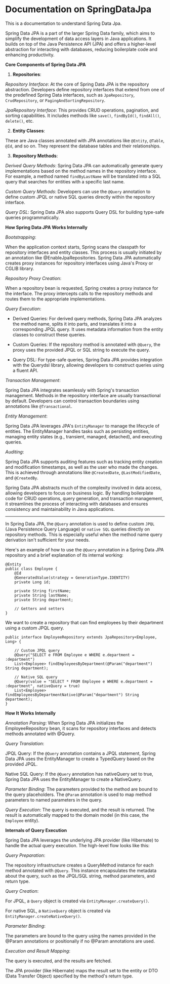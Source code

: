 # Documentation on SpringDataJpa
This is a documentation to understand Spring Data Jpa.

Spring Data JPA is a part of the larger Spring Data family, which aims to simplify the development of data access layers in Java applications. It builds on top of the Java Persistence API (JPA) and offers a higher-level abstraction for interacting with databases, reducing boilerplate code and enhancing productivity.

**Core Components of Spring Data JPA**

1. **Repositories**:

_Repository Interface_: At the core of Spring Data JPA is the repository abstraction. Developers define repository interfaces that extend from one of the predefined Spring Data interfaces, such as `JpaRepository`, `CrudRepository`, or `PagingAndSortingRepository`.

_JpaRepository Interface_: This provides CRUD operations, pagination, and sorting capabilities. It includes methods like `save()`, `findById()`, `findAll()`, `delete()`, etc.

2. **Entity Classes**:

These are Java classes annotated with JPA annotations like `@Entity`, `@Table`, `@Id`, and so on. They represent the database tables and their relationships.

3. **Repository Methods**:

_Derived Query Methods_: Spring Data JPA can automatically generate query implementations based on the method names in the repository interface. For example, a method named `findByLastName` will be translated into a SQL query that searches for entities with a specific last name.

_Custom Query Methods_: Developers can use the `@Query` annotation to define custom JPQL or native SQL queries directly within the repository interface.

_Query DSL_: Spring Data JPA also supports Query DSL for building type-safe queries programmatically.

**How Spring Data JPA Works Internally**

_Bootstrapping_:

When the application context starts, Spring scans the classpath for repository interfaces and entity classes. This process is usually initiated by an annotation like @EnableJpaRepositories.
Spring Data JPA automatically creates proxy instances for repository interfaces using Java's Proxy or CGLIB library.

_Repository Proxy Creation_:

When a repository bean is requested, Spring creates a proxy instance for the interface.
The proxy intercepts calls to the repository methods and routes them to the appropriate implementations.

_Query Execution_:

- Derived Queries: For derived query methods, Spring Data JPA analyzes the method name, splits it into parts, and translates it into a corresponding JPQL query. It uses metadata information from the entity classes to construct these queries.

- Custom Queries: If the repository method is annotated with `@Query`, the proxy uses the provided JPQL or SQL string to execute the query.

- Query DSL: For type-safe queries, Spring Data JPA provides integration with the Querydsl library, allowing developers to construct queries using a fluent API.

_Transaction Management_:

Spring Data JPA integrates seamlessly with Spring's transaction management. Methods in the repository interface are usually transactional by default.
Developers can control transaction boundaries using annotations like `@Transactional`.

_Entity Management_:

Spring Data JPA leverages JPA's `EntityManager` to manage the lifecycle of entities. The EntityManager handles tasks such as persisting entities, managing entity states (e.g., transient, managed, detached), and executing queries.

_Auditing_:

Spring Data JPA supports auditing features such as tracking entity creation and modification timestamps, as well as the user who made the changes. This is achieved through annotations like `@CreatedDate`, `@LastModifiedDate`, and `@CreatedBy`.

Spring Data JPA abstracts much of the complexity involved in data access, allowing developers to focus on business logic. By handling boilerplate code for CRUD operations, query generation, and transaction management, it streamlines the process of interacting with databases and ensures consistency and maintainability in Java applications.

---

In Spring Data JPA, the `@Query` annotation is used to define custom `JPQL` (Java Persistence Query Language) or `native SQL` queries directly on repository methods. This is especially useful when the method name query derivation isn't sufficient for your needs.

Here's an example of how to use the `@Query` annotation in a Spring Data JPA repository and a brief explanation of its internal working:

````
@Entity
public class Employee {
    @Id
    @GeneratedValue(strategy = GenerationType.IDENTITY)
    private Long id;

    private String firstName;
    private String lastName;
    private String department;

    // Getters and setters
}
````
We want to create a repository that can find employees by their department using a custom JPQL query.

````
public interface EmployeeRepository extends JpaRepository<Employee, Long> {

    // Custom JPQL query
    @Query("SELECT e FROM Employee e WHERE e.department = :department")
    List<Employee> findEmployeesByDepartment(@Param("department") String department);

    // Native SQL query
    @Query(value = "SELECT * FROM Employee e WHERE e.department = :department", nativeQuery = true)
    List<Employee> findEmployeesByDepartmentNative(@Param("department") String department);
}
````

**How It Works Internally**

_Annotation Parsing_: When Spring Data JPA initializes the EmployeeRepository bean, it scans for repository interfaces and detects methods annotated with @Query.

_Query Translation_:

  JPQL Query: If the `@Query` annotation contains a JPQL statement, Spring Data JPA uses the EntityManager to create a TypedQuery based on the provided JPQL.
  
  Native SQL Query: If the `@Query` annotation has nativeQuery set to true, Spring Data JPA uses the EntityManager to create a NativeQuery.

_Parameter Binding_: The parameters provided to the method are bound to the query placeholders. The `@Param` annotation is used to map method parameters to named parameters in the query.

_Query Execution_: The query is executed, and the result is returned. The result is automatically mapped to the domain model (in this case, the `Employee` entity).

**Internals of Query Execution**

Spring Data JPA leverages the underlying JPA provider (like Hibernate) to handle the actual query execution. The high-level flow looks like this:

_Query Preparation_:

The repository infrastructure creates a QueryMethod instance for each method annotated with `@Query`.
This instance encapsulates the metadata about the query, such as the JPQL/SQL string, method parameters, and return type.


_Query Creation_:

For JPQL, a `Query` object is created via `EntityManager.createQuery()`.

For native SQL, a `NativeQuery` object is created via `EntityManager.createNativeQuery()`.

_Parameter Binding_:

The parameters are bound to the query using the names provided in the @Param annotations or positionally if no @Param annotations are used.

_Execution and Result Mapping_:

The query is executed, and the results are fetched.

The JPA provider (like Hibernate) maps the result set to the entity or DTO (Data Transfer Object) specified by the method's return type.
